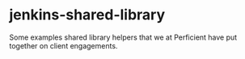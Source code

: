 # jenkins-shared-library

Some examples shared library helpers that we at Perficient have put together on client engagements.

